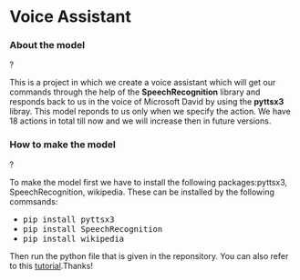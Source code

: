 # Voice Assistant
### About the model
?<p>This is a project in which we create a voice assistant which will get our commands through the help of the <b>SpeechRecognition</b> library and responds back to us in the voice of Microsoft David by using the <b>pyttsx3</b> libray. This model reponds to us only when we specify the action. We have 18 actions in total till now and we will increase then in future versions.<p>
### How to make the model
?<p>To make the model first we have to install the following packages:pyttsx3, SpeechRecognition, wikipedia. These can be installed by the following commsands:
<ul><li><kbd>pip install pyttsx3</kbd></li><li><kbd>pip install SpeechRecognition</kbd></li><li><kbd>pip install wikipedia</kbd></li></ul>Then run the python file that is given in the reponsitory. You can also refer to this <a href="https://www.youtube.com/watch?v=Lp9Ftuq2sVI">tutorial</a>.Thanks!</p>

